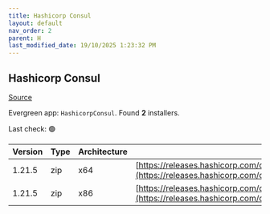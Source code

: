 ```yaml
---
title: Hashicorp Consul
layout: default
nav_order: 2
parent: H
last_modified_date: 19/10/2025 1:23:32 PM
---
```


## Hashicorp Consul

[Source](https://www.consul.io/)

Evergreen app: `HashicorpConsul`. Found **2** installers.

Last check: 🟢

| Version | Type | Architecture | URI                                                                                                                                                          |
| ------- | ---- | ------------ | ------------------------------------------------------------------------------------------------------------------------------------------------------------ |
| 1.21.5  | zip  | x64          | [https://releases.hashicorp.com/consul/1.21.5/consul_1.21.5_windows_amd64.zip](https://releases.hashicorp.com/consul/1.21.5/consul_1.21.5_windows_amd64.zip) |
| 1.21.5  | zip  | x86          | [https://releases.hashicorp.com/consul/1.21.5/consul_1.21.5_windows_386.zip](https://releases.hashicorp.com/consul/1.21.5/consul_1.21.5_windows_386.zip)     |
